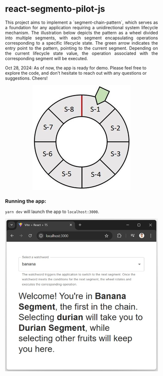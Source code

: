# react-segmento-pilot-js

<p style="text-align: justify;">
  This project aims to implement a `segment-chain-pattern`, which serves as a foundation for any application requiring a unidirectional system lifecycle mechanism. The illustration below depicts the pattern as a wheel divided into multiple segments, with each segment encapsulating operations corresponding to a specific lifecycle state. The green arrow indicates the entry point to the pattern, pointing to the current segment. Depending on the current lifecycle state value, the operation associated with the corresponding segment will be executed.
</p>
<p>Oct 28, 2024:
As of now, the app is ready for demo. Please feel free to explore the code, and don't hesitate to reach out with any questions or suggestions. Cheers!
</p>
<p style="text-align: center;">
  <img src="assets/segmento-js.jpg" alt="segmento" />
</p>

### Running the app:

`yarn dev` will launch the app to `localhost:3000`.

<p style="text-align: center;">
  <img src="assets/segmento-js-screenshot-01.jpg" alt="segmento" />
</p>
